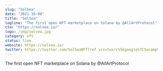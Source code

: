 ```yaml
---
slug: "SolSea"
date: "2021-10-08"
title: "SolSea"
logline: "The first open NFT marketplace on Solana by @AllArtProtocol"
cta: "https://solsea.io/"
logo: /img/solsea.jpg
category: nft
status: live
website: https://solsea.io/
twitter: https://twitter.com/SolSeaNFT?ref_src=twsrc%5Egoogle%7Ctwcamp%5Eserp%7Ctwgr%5Eauthor
---
```


The first open NFT marketplace on Solana by @AllArtProtocol           

